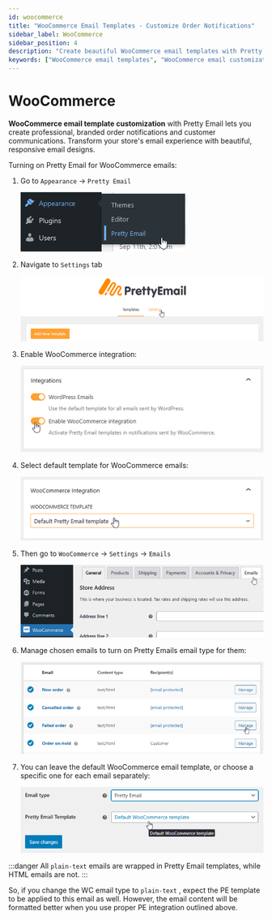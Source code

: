```yaml
---
id: woocommerce
title: "WooCommerce Email Templates - Customize Order Notifications"
sidebar_label: WooCommerce
sidebar_position: 4
description: "Create beautiful WooCommerce email templates with Pretty Email. Customize order confirmations, shipping notifications, and customer communications with professional designs."
keywords: ["WooCommerce email templates", "WooCommerce email customization", "order email templates", "WooCommerce Pretty Email", "ecommerce email design", "WooCommerce notifications"]
---
```


# WooCommerce

**WooCommerce email template customization** with Pretty Email lets you create professional, branded order notifications and customer communications. Transform your store's email experience with beautiful, responsive email designs.

Turning on Pretty Email for WooCommerce emails:

1.  Go to `Appearance` -> `Pretty Email`

    ![](../../assets/wordpress-appearance-pretty-email-menu.png)

2.  Navigate to `Settings` tab

    ![](../../assets/woocommerce-pretty-email-settings-tab.png)

3.  Enable WooCommerce integration:

    ![](../../assets/woocommerce-integration-enable-checkbox.png)

4.  Select default template for WooCommerce emails:

    ![](../../assets/woocommerce-default-template-selection.png)

5.  Then go to `WooCommerce` -> `Settings` -> `Emails`

    ![](../../assets/woocommerce-settings-emails-menu.png)

6.  Manage chosen emails to turn on Pretty Emails email type for them:

    ![](../../assets/woocommerce-email-template-configuration.png)

7.  You can leave the default WooCommerce email template, or choose a specific one for each email separately:

    ![](../../assets/woocommerce-specific-template-selection.png)

:::danger
All `plain-text` emails are wrapped in Pretty Email templates, while HTML emails are not.
:::

So, if you change the WC email type to `plain-text` , expect the PE template to be applied to this email as well. However, the email content will be formatted better when you use proper PE integration outlined above.
